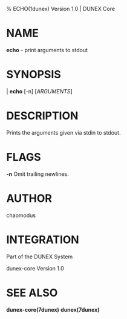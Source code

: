 % ECHO(1dunex) Version 1.0 | DUNEX Core

NAME
====

**echo** - print arguments to stdout

SYNOPSIS
========

| **echo** [-n] [_ARGUMENTS_]

DESCRIPTION
===========

Prints the arguments given via stdin to stdout.

FLAGS
=====

**-n**  Omit trailing newlines.

AUTHOR
======

chaomodus

INTEGRATION
===========

Part of the DUNEX System

dunex-core Version 1.0

SEE ALSO
========

**dunex-core(7dunex)** **dunex(7dunex)**
